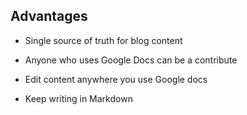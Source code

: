 ﻿## Advantages


* Single source of truth for blog content

* Anyone who uses Google Docs can be a contribute

* Edit content anywhere you use Google docs

* Keep writing in Markdown